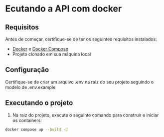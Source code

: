 # Ecutando a API com docker

## Requisitos

Antes de começar, certifique-se de ter os seguintes requisitos instalados:

- [Docker](https://www.docker.com/) e [Docker Compose](https://docs.docker.com/compose/)
- Projeto clonado em sua máquina local

## Configuração

Certifique-se de criar um arquivo .env na raiz do seu projeto seguindo o modelo de .env.example

## Executando o projeto

1. Na raiz do projeto, execute o seguinte comando para construir e iniciar os containers:
```bash
docker compose up --build -d